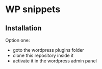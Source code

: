 # WP snippets

## Installation

Option one:

- goto the wordpress plugins folder
- clone this repository inside it
- activate it in the wordpress admin panel

